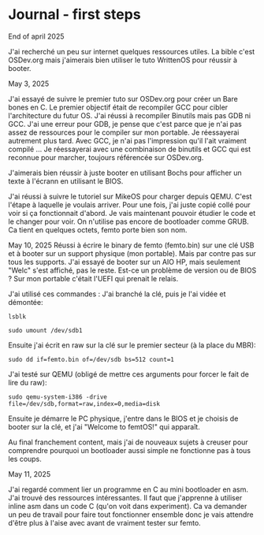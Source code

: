 # Journal - first steps

End of april 2025

J'ai recherché un peu sur internet quelques ressources utiles. La bible c'est OSDev.org mais j'aimerais bien utiliser le tuto WrittenOS pour réussir à booter.

May 3, 2025

J'ai essayé de suivre le premier tuto sur OSDev.org pour créer un Bare bones en C. Le premier objectif était de recompiler GCC pour cibler l'architecture du futur OS. J'ai réussi à recompiler Binutils mais pas GDB ni GCC. J'ai une erreur pour GDB, je pense que c'est parce que je n'ai pas assez de ressources pour le compiler sur mon portable. Je réessayerai autrement plus tard. Avec GCC, je n'ai pas l'impression qu'il l'ait vraiment compilé ... Je réessayerai avec une combinaison de binutils et GCC qui est reconnue pour marcher, toujours référencée sur OSDev.org.

J'aimerais bien réussir à juste booter en utilisant Bochs pour afficher un texte à l'écrann en utilisant le BIOS.

J'ai réussi à suivre le tutoriel sur MikeOS pour charger depuis QEMU. C'est l'étape à laquelle je voulais arriver. Pour une fois, j'ai juste copié collé pour voir si ça fonctionnait d'abord. Je vais maintenant pouvoir étudier le code et le changer pour voir. On n'utilise pas encore de bootloader comme GRUB. Ca tient en quelques octets, femto porte bien son nom.

May 10, 2025
Réussi à écrire le binary de femto (femto.bin) sur une clé USB et à booter sur un support physique (mon portable). Mais par contre pas sur tous les supports. J'ai essayé de booter sur un AIO HP, mais seulement "Welc" s'est affiché, pas le reste.
Est-ce un problème de version ou de BIOS ? Sur mon portable c'était l'UEFI qui prenait le relais.

J'ai utilisé ces commandes :
J'ai branché la clé, puis je l'ai vidée et démontée: 

`lsblk`

`sudo umount /dev/sdb1`

Ensuite j'ai écrit en raw sur la clé sur le premier secteur (à la place du MBR):

`sudo dd if=femto.bin of=/dev/sdb bs=512 count=1`

J'ai testé sur QEMU (obligé de mettre ces arguments pour forcer le fait de lire du raw):

`sudo qemu-system-i386 -drive file=/dev/sdb,format=raw,index=0,media=disk`

Ensuite je démarre le PC physique, j'entre dans le BIOS et je choisis de booter sur la clé, et j'ai "Welcome to femtOS!" qui apparaît.

Au final franchement content, mais j'ai de nouveaux sujets à creuser pour comprendre pourquoi un bootloader aussi simple ne fonctionne pas à tous les coups.

May 11, 2025

J'ai regardé comment lier un programme en C au mini bootloader en asm. J'ai trouvé des ressources intéressantes. Il faut que j'apprenne à utiliser inline asm dans un code C (qu'on voit dans experiment). Ca va demander un peu de travail pour faire tout fonctionner ensemble donc je vais attendre d'être plus à l'aise avec avant de vraiment tester sur femto.
